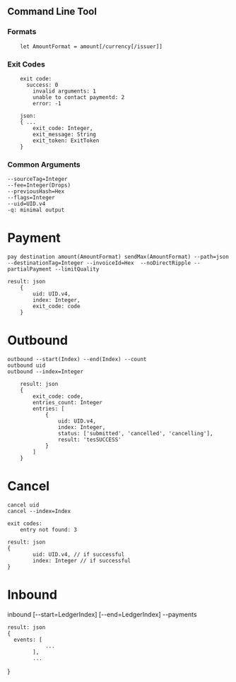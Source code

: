 ## Command Line Tool

### Formats
		let AmountFormat = amount[/currency[/issuer]]

### Exit Codes

		exit code:
		  success: 0
			invalid arguments: 1
			unable to contact paymentd: 2
			error: -1

		json: 
		{ ...
			exit_code: Integer,
			exit_message: String
			exit_token: ExitToken 
		}

### Common Arguments

	--sourceTag=Integer
	--fee=Integer(Drops)
	--previousHash=Hex
	--flags=Integer
	--uid=UID.v4
	-q: minimal output

# Payment

    pay destination amount(AmountFormat) sendMax(AmountFormat) --path=json --destinationTag=Integer --invoiceId=Hex  --noDirectRipple --partialPayment --limitQuality

	result: json
		{
			uid: UID.v4,
			index: Integer,
			exit_code: code
		}

# Outbound
  
    outbound --start(Index) --end(Index) --count
    outbound uid
    outbound --index=Integer

		result: json
		{
			exit_code: code,
			entries_count: Integer
			entries: [
				{
					uid: UID.v4,
					index: Integer,
					status: ['submitted', 'cancelled', 'cancelling'],
					result: 'tesSUCCESS'
				}
			]
		}

# Cancel 

	cancel uid
	cancel --index=Index

	exit codes:
		entry not found: 3

	result: json
	{
			uid: UID.v4, // if successful
			index: Integer // if successful
	}

# Inbound

  inbound [--start=LedgerIndex] [--end=LedgerIndex] --payments

	result: json
	{
      events: [
				...	
			],
			...
  }

